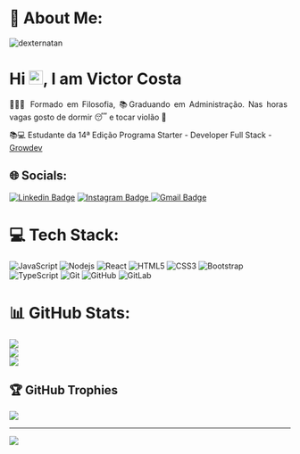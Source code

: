 # 💫 About Me:
<p align="left"><img src="https://komarev.com/ghpvc/?username=VictorCostaj" alt="dexternatan" /></p>
<h1 align = "justify"> Hi <img src="https://media.giphy.com/media/hvRJCLFzcasrR4ia7z/giphy.gif" width="25px">, I am Victor Costa</h1>
<p align = "justify">👨🏾‍🎓 Formado em Filosofia, 📚Graduando em Administração. Nas horas vagas gosto de dormir 😴 e tocar violão 🎸</p>

📚💻 Estudante da 14ª Edição Programa Starter - Developer Full Stack - [Growdev](https://www.growdev.com.br)<br>


## 🌐 Socials:
[![Linkedin Badge](https://img.shields.io/badge/-Victor-blue?style=flat-square&logo=Linkedin&logoColor=white&link=https://www.linkedin.com/in/victor-costa-mateus/)](https://www.linkedin.com/in/victor-costa-mateus/)
[![Instagram Badge](https://img.shields.io/badge/-vitinhomateuss-purple?style=flat-square&logo=instagram&logoColor=white&link=https://www.instagram.com/vitinhomateuss/)
![Gmail Badge](https://img.shields.io/badge/-Email-c14438?style=flat-square&logo=Gmail&logoColor=white&link=mailto:victorjosueldacosta@gmail.com)](mailto:victorjosueldacosta@gmail.com)

# 💻 Tech Stack:
![JavaScript](https://img.shields.io/badge/-JavaScript-black?style=flat-square&logo=javascript)
![Nodejs](https://img.shields.io/badge/-Nodejs-black?style=flat-square&logo=Node.js)
![React](https://img.shields.io/badge/-React-black?style=flat-square&logo=react)
![HTML5](https://img.shields.io/badge/-HTML5-E34F26?style=flat-square&logo=html5&logoColor=white)
![CSS3](https://img.shields.io/badge/-CSS3-1572B6?style=flat-square&logo=css3)
![Bootstrap](https://img.shields.io/badge/-Bootstrap-563D7C?style=flat-square&logo=bootstrap)
![TypeScript](https://img.shields.io/badge/-TypeScript-007ACC?style=flat-square&logo=typescript)
![Git](https://img.shields.io/badge/-Git-black?style=flat-square&logo=git)
![GitHub](https://img.shields.io/badge/-GitHub-181717?style=flat-square&logo=github)
![GitLab](https://img.shields.io/badge/-GitLab-FCA121?style=flat-square&logo=gitlab)


# 📊 GitHub Stats:
![](https://github-readme-stats.vercel.app/api?username=VictorCostaj&theme=synthwave&hide_border=true&include_all_commits=false&count_private=false)<br/>
![](https://github-readme-streak-stats.herokuapp.com/?user=VictorCostaj&theme=synthwave&hide_border=true)<br/>
![](https://github-readme-stats.vercel.app/api/top-langs/?username=VictorCostaj&theme=synthwave&hide_border=true&include_all_commits=false&count_private=false&layout=compact)

## 🏆 GitHub Trophies
![](https://github-profile-trophy.vercel.app/?username=VictorCostaj&theme=monokai&no-frame=false&no-bg=true&margin-w=4)

---
[![](https://visitcount.itsvg.in/api?id=VictorCostaj&icon=0&color=10)](https://visitcount.itsvg.in)

<!-- Proudly created with GPRM ( https://gprm.itsvg.in ) -->





































